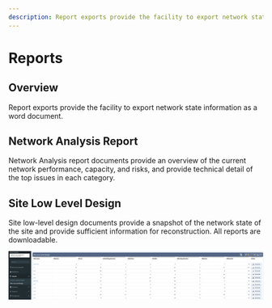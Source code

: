 ```yaml
---
description: Report exports provide the facility to export network state information as a word document.
---
```


# Reports

## Overview

Report exports provide the facility to export network state information
as a word document.

## Network Analysis Report

Network Analysis report documents provide an overview of the current
network performance, capacity, and risks, and provide technical detail
of the top issues in each category.

## Site Low Level Design

Site low-level design documents provide a snapshot of the network state
of the site and provide sufficient information for reconstruction. All
reports are downloadable.

  
![](reports.png)
